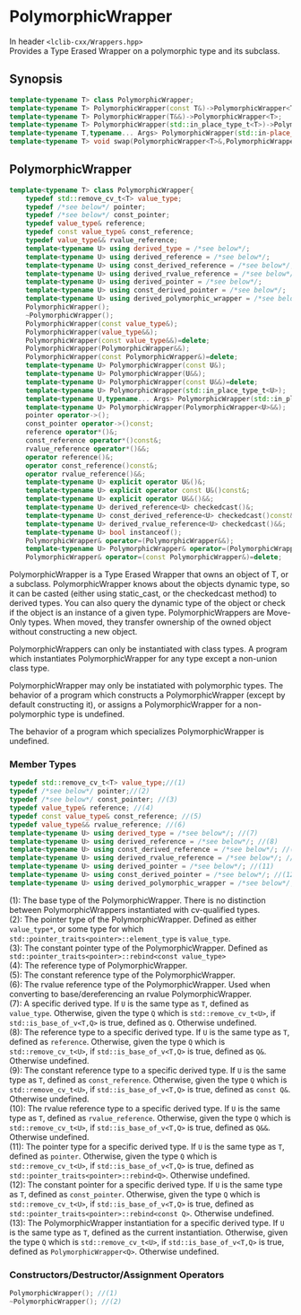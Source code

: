 <h1>PolymorphicWrapper</h1>

In header `<lclib-cxx/Wrappers.hpp>`<br/>
Provides a Type Erased Wrapper on a polymorphic type and its subclass.


<h2>Synopsis</h2>

```cpp
template<typename T> class PolymorphicWrapper;
template<typename T> PolymorphicWrapper(const T&)->PolymorphicWrapper<T>;
template<typename T> PolymorphicWrapper(T&&)->PolymorphicWrapper<T>;
template<typename T> PolymorphicWrapper(std::in_place_type_t<T>)->PolymorphicWrapper<T>;
template<typename T,typename... Args> PolymorphicWrapper(std::in-place_type_t<T>,Args&&...)->PolymorphicWrapper<T>;
template<typename T> void swap(PolymorphicWrapper<T>&,PolymorphicWrapper<T>&);
```

<h2>PolymorphicWrapper</h2>

```cpp
template<typename T> class PolymorphicWrapper{
	typedef std::remove_cv_t<T> value_type;
	typedef /*see below*/ pointer;
	typedef /*see below*/ const_pointer;
	typedef value_type& reference;
	typedef const value_type& const_reference;
	typedef value_type&& rvalue_reference;
	template<typename U> using derived_type = /*see below*/;
	template<typename U> using derived_reference = /*see below*/;
	template<typename U> using const_derived_reference = /*see below*/;
	template<typename U> using derived_rvalue_reference = /*see below*/;
	template<typename U> using derived_pointer = /*see below*/;
	template<typename U> using const_derived_pointer = /*see below*/;
	template<typename U> using derived_polymorphic_wrapper = /*see below*/;
	PolymorphicWrapper();
	~PolymorphicWrapper();
	PolymorphicWrapper(const value_type&);
	PolymorphicWrapper(value_type&&);
	PolymorphicWrapper(const value_type&&)=delete;
	PolymorphicWrapper(PolymorphicWrapper&&);
	PolymorphicWrapper(const PolymorphicWrapper&)=delete;
	template<typename U> PolymorphicWrapper(const U&);
	template<typename U> PolymorphicWrapper(U&&);
	template<typename U> PolymorphicWrapper(const U&&)=delete;
	template<typename U> PolymorphicWrapper(std::in_place_type_t<U>);
	template<typename U,typename... Args> PolymorphicWrapper(std::in_place_type_t<U>,Args&&...);
	template<typename U> PolymorphicWrapper(PolymorphicWrapper<U>&&);
	pointer operator->();
	const_pointer operator->()const;
	reference operator*()&;
	const_reference operator*()const&;
	rvalue_reference operator*()&&;
	operator reference()&;
	operator const_reference()const&;
	operator rvalue_reference()&&;
	template<typename U> explicit operator U&()&;
	template<typename U> explicit operator const U&()const&;
	template<typename U> explicit operator U&&()&&;
	template<typename U> derived_reference<U> checkedcast()&;
	template<typename U> const_derived_reference<U> checkedcast()const&;
	template<typename U> derived_rvalue_reference<U> checkedcast()&&;
	template<typename U> bool instanceof();
	PolymorphicWrapper& operator=(PolymorphicWrapper&&);
	template<typename U> PolymorphicWrapper& operator=(PolymorphicWrapper<U>&&);
	PolymorphicWrapper& operator=(const PolymorphicWrapper&)=delete;
```

PolymorphicWrapper is a Type Erased Wrapper that owns an object of T, or a subclass. 
PolymorphicWrapper knows about the objects dynamic type, so it can be casted (either using static_cast, or the checkedcast method) to derived types. 
You can also query the dynamic type of the object or check if the object is an instance of a given type. 
PolymorphicWrappers are Move-Only types. When moved, they transfer ownership of the owned object without constructing a new object. 

PolymorphicWrappers can only be instantiated with class types. A program which instantiates PolymorphicWrapper for any type except a non-union class type. 

PolymorphicWrapper may only be instatiated with polymorphic types. The behavior of a program which constructs a PolymorphicWrapper (except by default constructing it), or assigns a PolymorphicWrapper for a non-polymorphic type is undefined. 

The behavior of a program which specializes PolymorphicWrapper is undefined. 

<h3>Member Types</h3>

```cpp
typedef std::remove_cv_t<T> value_type;//(1)
typedef /*see below*/ pointer;//(2)
typedef /*see below*/ const_pointer; //(3)
typedef value_type& reference; //(4)
typedef const value_type& const_reference; //(5)
typedef value_type&& rvalue_reference; //(6)
template<typename U> using derived_type = /*see below*/; //(7)
template<typename U> using derived_reference = /*see below*/; //(8)
template<typename U> using const_derived_reference = /*see below*/; //(9)
template<typename U> using derived_rvalue_reference = /*see below*/; //(10)
template<typename U> using derived_pointer = /*see below*/; //(11)
template<typename U> using const_derived_pointer = /*see below*/; //(12)
template<typename U> using derived_polymorphic_wrapper = /*see below*/; //(13)
```

(1): The base type of the PolymorphicWrapper. There is no distinction between PolymorphicWrappers instantiated with cv-qualified types. <br/>
(2): The pointer type of the PolymorphicWrapper. 
Defined as either `value_type*`, or some type for which `std::pointer_traits<pointer>::element_type` is `value_type`.
<br/>
(3): The constant pointer type of the PolymorphicWrapper. Defined as `std::pointer_traits<pointer>::rebind<const value_type>`<br/>
(4): The reference type of PolymorphicWrapper.<br/>
(5): The constant reference type of the PolymorphicWrapper.<br/>
(6): The rvalue reference type of the PolymorphicWrapper. Used when converting to base/dereferencing an rvalue PolymorphicWrapper.<br/>
(7): A specific derived type. 
If `U` is the same type as `T`, defined as `value_type`. 
Otherwise, given the type `Q` which is `std::remove_cv_t<U>`, if `std::is_base_of_v<T,Q>` is true, defined as `Q`. 
Otherwise undefined. <br/>
(8): The reference type to a specific derived type. 
If `U` is the same type as `T`, defined as `reference`. Otherwise, given the type `Q` which is `std::remove_cv_t<U>`, if `std::is_base_of_v<T,Q>` is true, defined as `Q&`. 
Otherwise undefined. <br/>
(9): The constant reference type to a specific derived type. 
If `U` is the same type as `T`, defined as `const_reference`. 
Otherwise, given the type `Q` which is `std::remove_cv_t<U>`, if `std::is_base_of_v<T,Q>` is true, defined as `const Q&`. 
Otherwise undefined. <br/>
(10): The rvalue reference type to a specific derived type. 
If `U` is the same type as `T`, defined as `rvalue_reference`. 
Otherwise, given the type `Q` which is `std::remove_cv_t<U>`, if `std::is_base_of_v<T,Q>` is true, defined as `Q&&`. 
Otherwise undefined. <br/>
(11): The pointer type for a specific derived type. 
If `U` is the same type as `T`, defined as `pointer`. 
Otherwise, given the type `Q` which is `std::remove_cv_t<U>`, if `std::is_base_of_v<T,Q>` is true, defined as `std::pointer_traits<pointer>::rebind<Q>`. 
Otherwise undefined. <br/>
(12): The constant pointer for a specific derived type. 
If `U` is the same type as `T`, defined as `const_pointer`. 
Otherwise, given the type `Q` which is `std::remove_cv_t<U>`, if `std::is_base_of_v<T,Q>` is true, defined as `std::pointer_traits<pointer>::rebind<const Q>`. 
Otherwise undefined.<br/>
(13): The PolymorphicWrapper instantiation for a specific derived type. 
If `U` is the same type as `T`, defined as the current instantiation. 
Otherwise, given the type `Q` which is `std::remove_cv_t<U>`, if `std::is_base_of_v<T,Q>` is true, defined as `PolymorphicWrapper<Q>`. 
Otherwise undefined.<br/>

<h3>Constructors/Destructor/Assignment Operators</h3>

```cpp
PolymorphicWrapper(); //(1)
~PolymorphicWrapper(); //(2)

```
 